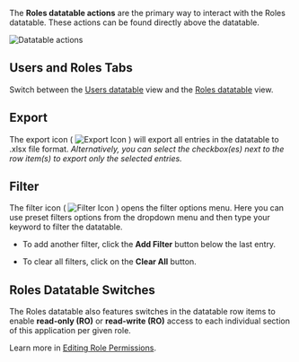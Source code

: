 The **Roles datatable actions** are the primary way to interact with the Roles datatable. These actions can be found directly above the datatable.

![Datatable actions](../assets/datatable-actions.png "Datatable actions")

## Users and Roles Tabs
Switch between the [Users datatable](users/user-datatable) view and the [Roles datatable](users/roles-datatable) view.

## Export
The export icon ( ![Export Icon](../assets/export-icon.svg "Export Icon") ) will export all entries in the datatable to .xlsx file format. *Alternatively, you can select the checkbox(es) next to the row item(s) to export only the selected entries.*

## Filter
The filter icon ( ![Filter Icon](../assets/filter-icon.svg "Filter Icon") ) opens the filter options menu. Here you can use preset filters options from the dropdown menu and then type your keyword to filter the datatable. 

* To add another filter, click the **Add Filter** button below the last entry. 

* To clear all filters, click on the **Clear All** button.

## Roles Datatable Switches
The Roles datatable also features switches in the datatable row items to enable **read-only (RO)** or **read-write (RO)** access to each individual section of this application per given role.

Learn more in [Editing Role Permissions](users/editing-role-permissions). 